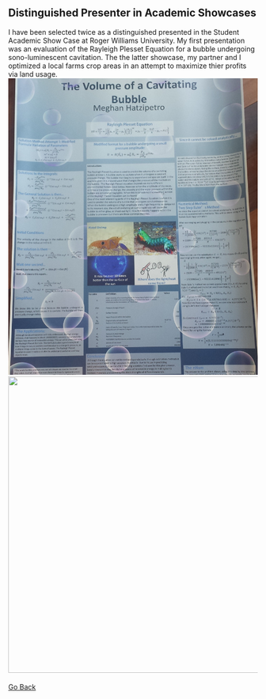 ## Distinguished Presenter in Academic Showcases

I have been selected twice as a distinguished presented in the Student Academic Show Case at Roger Williams University. My first presentation was an evaluation of the Rayleigh Plesset Equation for a bubble undergoing sono-luminescent cavitation. The the latter showcase, my partner and I optimized a local farms crop areas in an attempt to maximize thier profits via land usage. 
<img src="images/cavitation.jpg" width="600" height="600" border="0">
<img src="images/Excellence_In_EnFarmProfit.JPG" width="600" height="600" border="0"><br><br>
[Go Back](https://mhatzi.github.io/)
